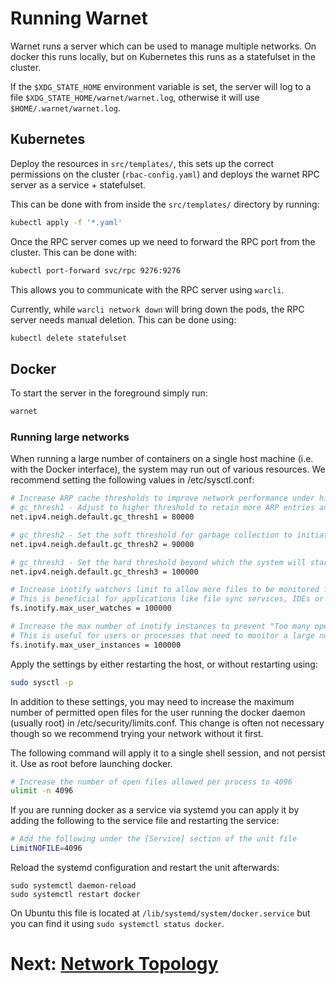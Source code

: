 # Running Warnet

Warnet runs a server which can be used to manage multiple networks.
On docker this runs locally, but on Kubernetes this runs as a statefulset in
the cluster.

If the `$XDG_STATE_HOME` environment variable is set, the server will log to
a file `$XDG_STATE_HOME/warnet/warnet.log`, otherwise it will use `$HOME/.warnet/warnet.log`.

## Kubernetes

Deploy the resources in `src/templates/`, this sets up the correct permissions on the cluster (`rbac-config.yaml`) and deploys the warnet RPC server as a service + statefulset.

This can be done with from inside the `src/templates/` directory by running:

```bash
kubectl apply -f '*.yaml'
```

Once the RPC server comes up we need to forward the RPC port from the cluster.
This can be done with:

```bash
kubectl port-forward svc/rpc 9276:9276
```

This allows you to communicate with the RPC server using `warcli`.

Currently, while `warcli network down` will bring down the pods, the RPC server needs manual deletion.
This can be done using:

```bash
kubectl delete statefulset
```

## Docker

To start the server in the foreground simply run:

```bash
warnet
```

### Running large networks

When running a large number of containers on a single host machine (i.e. with the Docker interface), the system may run out of various resources.
We recommend setting the following values in /etc/sysctl.conf:

```sh
# Increase ARP cache thresholds to improve network performance under high load
# gc_thresh1 - Adjust to higher threshold to retain more ARP entries and avoid cache overflow
net.ipv4.neigh.default.gc_thresh1 = 80000

# gc_thresh2 - Set the soft threshold for garbage collection to initiate ARP entry clean up
net.ipv4.neigh.default.gc_thresh2 = 90000

# gc_thresh3 - Set the hard threshold beyond which the system will start to drop ARP entries
net.ipv4.neigh.default.gc_thresh3 = 100000

# Increase inotify watchers limit to allow more files to be monitored for changes
# This is beneficial for applications like file sync services, IDEs or web development servers
fs.inotify.max_user_watches = 100000

# Increase the max number of inotify instances to prevent "Too many open files" error
# This is useful for users or processes that need to monitor a large number of file systems or directories simultaneously.
fs.inotify.max_user_instances = 100000

```

Apply the settings by either restarting the host, or without restarting using:

```sh
sudo sysctl -p
```

In addition to these settings, you may need to increase the maximum number of permitted open files for the user running the docker daemon (usually root) in /etc/security/limits.conf.
This change is often not necessary though so we recommend trying your network without it first.

The following command will apply it to a single shell session, and not persist it.
Use as root before launching docker.

```sh
# Increase the number of open files allowed per process to 4096
ulimit -n 4096
```

If you are running docker as a service via systemd you can apply it by adding the following to the service file and restarting the service:

```sh
# Add the following under the [Service] section of the unit file
LimitNOFILE=4096
```

Reload the systemd configuration and restart the unit afterwards:

```
sudo systemctl daemon-reload
sudo systemctl restart docker
```

On Ubuntu this file is located at `/lib/systemd/system/docker.service` but you can find it using `sudo systemctl status docker`.

# Next: [Network Topology](graph.md)
